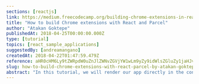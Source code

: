 ```yaml
---
sections: [reactjs]
link: https://medium.freecodecamp.org/building-chrome-extensions-in-react-parcel-79d0240dd58f
title: "How to build Chrome extensions with React and Parcel"
author: "Atakan Goktepe"
publishedAt: 2018-04-25T00:00:00.000Z
type: [tutorial]
topics: [react_sample_applications]
suggestedBy: [andreamangano]
createdAt: 2018-04-22T01:47:59.479Z
reference: aHR0cHM6Ly9tZWRpdW0uZnJlZWNvZGVjYW1wLm9yZy9idWlsZGluZy1jaHJvbWUtZXh0ZW5zaW9ucy1pbi1yZWFjdC1wYXJjZWwtNzlkMDI0MGRkNThm
slug: how-to-build-chrome-extensions-with-react-parcel-by-atakan-goktepe
abstract: "In this tutorial, we will render our app directly in the content (with Content Scripts). I will show you to how to start writing a chrome extension using ReactJS and Parcel from scratch."
---
```

